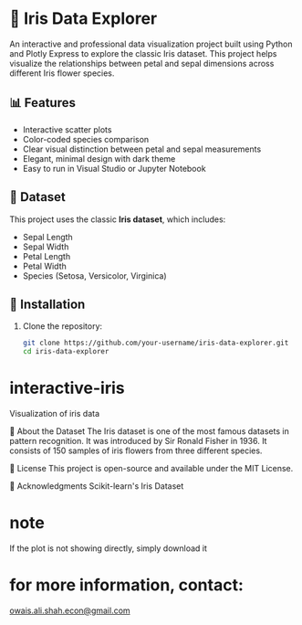 # 🌸 Iris Data Explorer

An interactive and professional data visualization project built using Python and Plotly Express to explore the classic Iris dataset. This project helps visualize the relationships between petal and sepal dimensions across different Iris flower species.

## 📊 Features

- Interactive scatter plots
- Color-coded species comparison
- Clear visual distinction between petal and sepal measurements
- Elegant, minimal design with dark theme
- Easy to run in Visual Studio or Jupyter Notebook

## 📁 Dataset

This project uses the classic **Iris dataset**, which includes:

- Sepal Length
- Sepal Width
- Petal Length
- Petal Width
- Species (Setosa, Versicolor, Virginica)

## 🔧 Installation

1. Clone the repository:
   ```bash
   git clone https://github.com/your-username/iris-data-explorer.git
   cd iris-data-explorer
# interactive-iris
Visualization of iris data

🪷 About the Dataset
The Iris dataset is one of the most famous datasets in pattern recognition. It was introduced by Sir Ronald Fisher in 1936. It consists of 150 samples of iris flowers from three different species.

📃 License
This project is open-source and available under the MIT License.

🙌 Acknowledgments
Scikit-learn's Iris Dataset
# note
If the plot is not showing directly, simply download it 
# for more information, contact:
owais.ali.shah.econ@gmail.com
